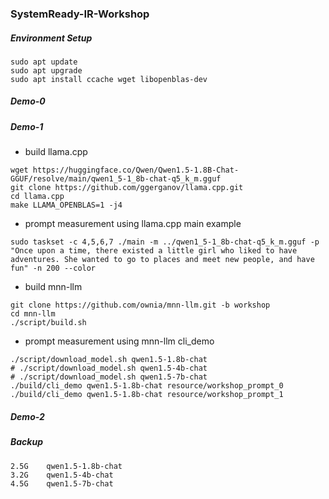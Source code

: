 ### SystemReady-IR-Workshop

##### Environment Setup

```
sudo apt update
sudo apt upgrade
sudo apt install ccache wget libopenblas-dev
```

##### Demo-0


##### Demo-1

- build llama.cpp

```
wget https://huggingface.co/Qwen/Qwen1.5-1.8B-Chat-GGUF/resolve/main/qwen1_5-1_8b-chat-q5_k_m.gguf
git clone https://github.com/ggerganov/llama.cpp.git
cd llama.cpp
make LLAMA_OPENBLAS=1 -j4
```

- prompt measurement using llama.cpp main example

```
sudo taskset -c 4,5,6,7 ./main -m ../qwen1_5-1_8b-chat-q5_k_m.gguf -p "Once upon a time, there existed a little girl who liked to have adventures. She wanted to go to places and meet new people, and have fun" -n 200 --color
```

- build mnn-llm

```
git clone https://github.com/ownia/mnn-llm.git -b workshop
cd mnn-llm
./script/build.sh
```

- prompt measurement using mnn-llm cli_demo

```
./script/download_model.sh qwen1.5-1.8b-chat
# ./script/download_model.sh qwen1.5-4b-chat
# ./script/download_model.sh qwen1.5-7b-chat
./build/cli_demo qwen1.5-1.8b-chat resource/workshop_prompt_0
./build/cli_demo qwen1.5-1.8b-chat resource/workshop_prompt_1
```


##### Demo-2



##### Backup

```
2.5G    qwen1.5-1.8b-chat
3.2G    qwen1.5-4b-chat
4.5G    qwen1.5-7b-chat
```
